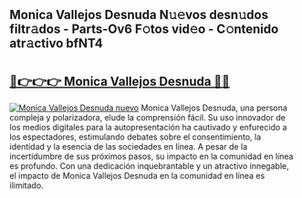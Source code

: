 ## Monica Vallejos Desnuda N𝚞𝚎vos desn𝚞dos filtr𝚊dos - Parts-Ov6 F𝚘tos vid𝚎o - C𝚘ntenido atr𝚊ctivo bfNT4

# <h2><a href="http://mb08ma.tromn.icu/?c=Monica+Vallejos+Desnuda">🔗👉👉👉 Monica Vallejos Desnuda 🔗🔗</a></h2>

[![Monica Vallejos Desnuda nuevo](https://i.imgur.com/pEAQMta.gif)](http://mb08ma.tromn.icu/?c=Monica+Vallejos+Desnuda)
Monica Vallejos Desnuda, una persona compleja y polarizadora, elude la comprensión fácil. Su uso innovador de los medios digitales para la autopresentación ha cautivado y enfurecido a los espectadores, estimulando debates sobre el consentimiento, la identidad y la esencia de las sociedades en línea. A pesar de la incertidumbre de sus próximos pasos, su impacto en la comunidad en línea es profundo. Con una dedicación inquebrantable y un atractivo innegable, el impacto de Monica Vallejos Desnuda en la comunidad en línea es ilimitado.
